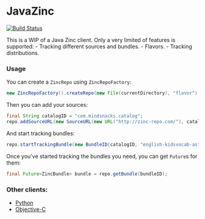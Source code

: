 JavaZinc
========

[![Build Status](https://travis-ci.org/mindsnacks/JavaZinc.png)](https://travis-ci.org/mindsnacks/JavaZinc)

This is a WIP of a Java Zinc client.
Only a very limited of features is supported:
    - Tracking different sources and bundles.
    - Flavors.
    - Tracking distributions.

### Usage
You can create a ```ZincRepo``` using ```ZincRepoFactory```:
```java
new ZincRepoFactory().createRepo(new File(currentDirectory), "flavor");
```

Then you can add your sources:
```java
final String catalogID = "com.mindsnacks.catalog";
repo.addSourceURL(new SourceURL(new URL("http://zinc-repo.com/"), catalogID));
```

And start tracking bundles:
```java
repo.startTrackingBundle(new BundleID(catalogID, "english-kidsvocab-astronomy"), "master");
```

Once you've started tracking the bundles you need, you can get ```Future```s for them:
```java
final Future<ZincBundle> bundle = repo.getBundle(bundleID);
```

### Other clients:
  - [Python](https://github.com/mindsnacks/Zinc)
  - [Objective-C](https://github.com/mindsnacks/Zinc-ObjC/)
